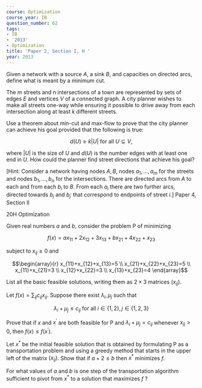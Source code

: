 ```yaml
---
course: Optimization
course_year: IB
question_number: 62
tags:
- IB
- '2013'
- Optimization
title: 'Paper 2, Section I, H '
year: 2013
---
```




Given a network with a source $A$, a sink $B$, and capacities on directed arcs, define what is meant by a minimum cut.

The $m$ streets and $n$ intersections of a town are represented by sets of edges $E$ and vertices $V$ of a connected graph. A city planner wishes to make all streets one-way while ensuring it possible to drive away from each intersection along at least $k$ different streets.

Use a theorem about min-cut and max-flow to prove that the city planner can achieve his goal provided that the following is true:

$$d(U) \geqslant k|U| \text { for all } U \subseteq V,$$

where $|U|$ is the size of $U$ and $d(U)$ is the number edges with at least one end in $U$. How could the planner find street directions that achieve his goal?

[Hint: Consider a network having nodes $A, B$, nodes $a_{1}, \ldots, a_{m}$ for the streets and nodes $b_{1}, \ldots, b_{n}$ for the intersections. There are directed arcs from $A$ to each and from each $b_{i}$ to $B$. From each $a_{i}$ there are two further arcs, directed towards $b_{j}$ and $b_{j^{\prime}}$ that correspond to endpoints of street $i .]$ Paper 4, Section II

20H Optimization

Given real numbers $a$ and $b$, consider the problem $\mathrm{P}$ of minimizing

$$f(x)=a x_{11}+2 x_{12}+3 x_{13}+b x_{21}+4 x_{22}+x_{23}$$

subject to $x_{i j} \geqslant 0$ and

$$\begin{array}{r}
x_{11}+x_{12}+x_{13}=5 \\
x_{21}+x_{22}+x_{23}=5 \\
x_{11}+x_{21}=3 \\
x_{12}+x_{22}=3 \\
x_{13}+x_{23}=4
\end{array}$$

List all the basic feasible solutions, writing them as $2 \times 3$ matrices $\left(x_{i j}\right)$.

Let $f(x)=\sum_{i j} c_{i j} x_{i j}$. Suppose there exist $\lambda_{i}, \mu_{j}$ such that

$$\lambda_{i}+\mu_{j} \leqslant c_{i j} \text { for all } i \in\{1,2\}, j \in\{1,2,3\}$$

Prove that if $x$ and $x^{\prime}$ are both feasible for $\mathrm{P}$ and $\lambda_{i}+\mu_{j}=c_{i j}$ whenever $x_{i j}>0$, then $f(x) \leqslant f\left(x^{\prime}\right) .$

Let $x^{*}$ be the initial feasible solution that is obtained by formulating $\mathrm{P}$ as a transportation problem and using a greedy method that starts in the upper left of the matrix $\left(x_{i j}\right)$. Show that if $a+2 \leqslant b$ then $x^{*}$ minimizes $f$.

For what values of $a$ and $b$ is one step of the transportation algorithm sufficient to pivot from $x^{*}$ to a solution that maximizes $f$ ?